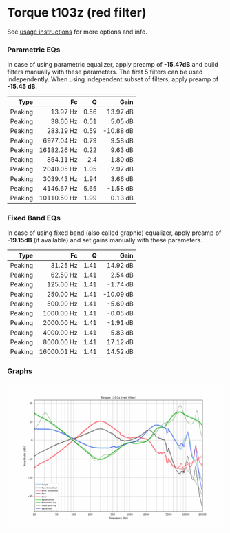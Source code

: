 # Torque t103z (red filter)
See [usage instructions](https://github.com/jaakkopasanen/AutoEq#usage) for more options and info.

### Parametric EQs
In case of using parametric equalizer, apply preamp of **-15.47dB** and build filters manually
with these parameters. The first 5 filters can be used independently.
When using independent subset of filters, apply preamp of **-15.45 dB**.

| Type    | Fc          |    Q | Gain      |
|--------:|------------:|-----:|----------:|
| Peaking | 13.97 Hz    | 0.56 | 13.97 dB  |
| Peaking | 38.60 Hz    | 0.51 | 5.05 dB   |
| Peaking | 283.19 Hz   | 0.59 | -10.88 dB |
| Peaking | 6977.04 Hz  | 0.79 | 9.58 dB   |
| Peaking | 16182.26 Hz | 0.22 | 9.63 dB   |
| Peaking | 854.11 Hz   | 2.4  | 1.80 dB   |
| Peaking | 2040.05 Hz  | 1.05 | -2.97 dB  |
| Peaking | 3039.43 Hz  | 1.94 | 3.66 dB   |
| Peaking | 4146.67 Hz  | 5.65 | -1.58 dB  |
| Peaking | 10110.50 Hz | 1.99 | 0.13 dB   |

### Fixed Band EQs
In case of using fixed band (also called graphic) equalizer, apply preamp of **-19.15dB**
(if available) and set gains manually with these parameters.

| Type    | Fc          |    Q | Gain      |
|--------:|------------:|-----:|----------:|
| Peaking | 31.25 Hz    | 1.41 | 14.92 dB  |
| Peaking | 62.50 Hz    | 1.41 | 2.54 dB   |
| Peaking | 125.00 Hz   | 1.41 | -1.74 dB  |
| Peaking | 250.00 Hz   | 1.41 | -10.09 dB |
| Peaking | 500.00 Hz   | 1.41 | -5.69 dB  |
| Peaking | 1000.00 Hz  | 1.41 | -0.05 dB  |
| Peaking | 2000.00 Hz  | 1.41 | -1.91 dB  |
| Peaking | 4000.00 Hz  | 1.41 | 5.83 dB   |
| Peaking | 8000.00 Hz  | 1.41 | 17.12 dB  |
| Peaking | 16000.01 Hz | 1.41 | 14.52 dB  |

### Graphs
![](./Torque%20t103z%20(red%20filter).png)